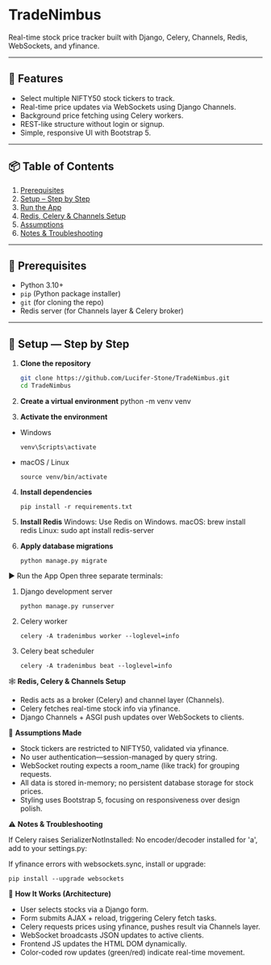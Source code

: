 # TradeNimbus

Real-time stock price tracker built with Django, Celery, Channels, Redis, WebSockets, and yfinance.

---

## 🚀 Features

- Select multiple NIFTY50 stock tickers to track.
- Real-time price updates via WebSockets using Django Channels.
- Background price fetching using Celery workers.
- REST-like structure without login or signup.
- Simple, responsive UI with Bootstrap 5.

---

## 📦 Table of Contents

1. [Prerequisites](#prerequisites)  
2. [Setup – Step by Step](#setup—step-by-step)  
3. [Run the App](#run-the-app)  
4. [Redis, Celery & Channels Setup](#redis-celery--channels-setup)  
5. [Assumptions](#assumptions)  
6. [Notes & Troubleshooting](#notes--troubleshooting)

---

## 🧩 Prerequisites

- Python 3.10+  
- `pip` (Python package installer)  
- `git` (for cloning the repo)  
- Redis server (for Channels layer & Celery broker)

---

## 🔧 Setup — Step by Step

1. **Clone the repository**

   ```bash
   git clone https://github.com/Lucifer-Stone/TradeNimbus.git
   cd TradeNimbus
   
2. **Create a virtual environment**
python -m venv venv

3. **Activate the environment**
- Windows
  ```
  venv\Scripts\activate
  ```
- macOS / Linux
  ```
  source venv/bin/activate
  ```
 4. **Install dependencies**
    ```
    pip install -r requirements.txt
    ```
 5. **Install Redis**
    Windows: Use Redis on Windows.
    macOS: brew install redis
    Linux: sudo apt install redis-server

 6. **Apply database migrations**
    ```
    python manage.py migrate
    ```
    
▶️ Run the App
Open three separate terminals:

  1. Django development server
     ```
     python manage.py runserver
     ```
  2. Celery worker
     ```
     celery -A tradenimbus worker --loglevel=info
     ```
  3. Celery beat scheduler
     ```
     celery -A tradenimbus beat --loglevel=info
     ```
     
🕸️ **Redis, Celery & Channels Setup**

- Redis acts as a broker (Celery) and channel layer (Channels).
- Celery fetches real-time stock info via yfinance.
- Django Channels + ASGI push updates over WebSockets to clients.

📝 **Assumptions Made**

- Stock tickers are restricted to NIFTY50, validated via yfinance.
- No user authentication—session-managed by query string.
- WebSocket routing expects a room_name (like track) for grouping requests.
- All data is stored in-memory; no persistent database storage for stock prices.
- Styling uses Bootstrap 5, focusing on responsiveness over design polish.

⚠️ **Notes & Troubleshooting**

If Celery raises SerializerNotInstalled: No encoder/decoder installed for 'a', add to your settings.py:

If yfinance errors with websockets.sync, install or upgrade:
```
pip install --upgrade websockets
```

🔄 **How It Works (Architecture)**

- User selects stocks via a Django form.
- Form submits AJAX + reload, triggering Celery fetch tasks.
- Celery requests prices using yfinance, pushes result via Channels layer.
- WebSocket broadcasts JSON updates to active clients.
- Frontend JS updates the HTML DOM dynamically.
- Color-coded row updates (green/red) indicate real-time movement.
